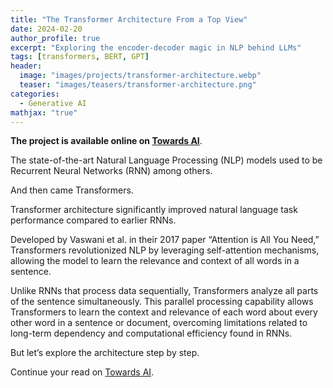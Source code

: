 ```yaml
---
title: "The Transformer Architecture From a Top View"
date: 2024-02-20
author_profile: true
excerpt: "Exploring the encoder-decoder magic in NLP behind LLMs"
tags: [transformers, BERT, GPT]
header:
  image: "images/projects/transformer-architecture.webp"
  teaser: "images/teasers/transformer-architecture.png"
categories:
  - Generative AI
mathjax: "true"
---
```


**The project is available online on [Towards AI](https://medium.com/towards-artificial-intelligence/the-transformer-architecture-from-a-top-view-e8079c96b473)**.

The state-of-the-art Natural Language Processing (NLP) models used to be Recurrent Neural Networks (RNN) among others.

And then came Transformers.

Transformer architecture significantly improved natural language task performance compared to earlier RNNs.

Developed by Vaswani et al. in their 2017 paper “Attention is All You Need,” Transformers revolutionized NLP by leveraging self-attention mechanisms, allowing the model to learn the relevance and context of all words in a sentence.

Unlike RNNs that process data sequentially, Transformers analyze all parts of the sentence simultaneously. This parallel processing capability allows Transformers to learn the context and relevance of each word about every other word in a sentence or document, overcoming limitations related to long-term dependency and computational efficiency found in RNNs.

But let’s explore the architecture step by step.

Continue your read on [Towards AI](https://medium.com/towards-artificial-intelligence/the-transformer-architecture-from-a-top-view-e8079c96b473).